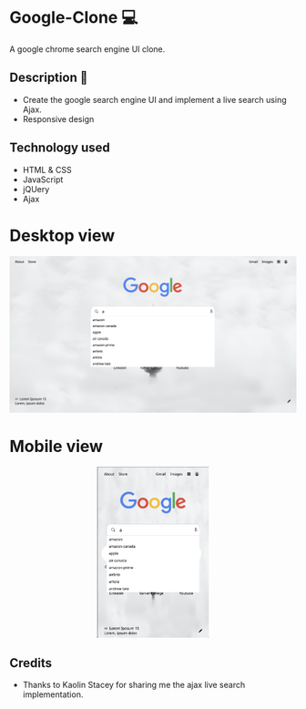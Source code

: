 # Google-Clone :computer:
 A google chrome search engine UI clone.

 ## Description :book:
 - Create the google search engine UI and implement a live search using Ajax.
 - Responsive design

## Technology used
- HTML & CSS
- JavaScript
- jQUery
- Ajax 


# Desktop view
<p align=center>
<img src="img/desktopView.png" alt="Desktop view">
</p>

# Mobile view
<p align=center>
<img src="img/mobileView.png" alt="Desktop view" height="300">
</p>

## Credits
- Thanks to Kaolin Stacey for sharing me the ajax live search implementation.